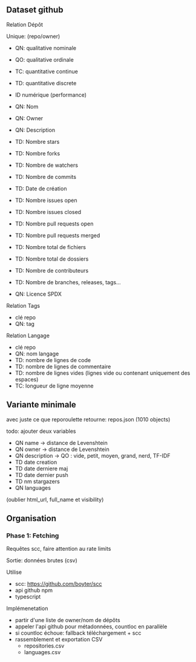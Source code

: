 
## Dataset github

Relation Dépôt

Unique: (repo/owner)

- QN: qualitative nominale
- QO: qualitative ordinale
- TC: quantitative continue
- TD: quantitative discrete

- ID numérique (performance)
- QN: Nom
- QN: Owner
- QN: Description
- TD: Nombre stars
- TD: Nombre forks
- TD: Nombre de watchers
- TD: Nombre de commits
- TD: Date de création
- TD: Nombre issues open
- TD: Nombre issues closed
- TD: Nombre pull requests open
- TD: Nombre pull requests merged
- TD: Nombre total de fichiers
- TD: Nombre total de dossiers
- TD: Nombre de contributeurs
- TD: Nombre de branches, releases, tags...
- QN: Licence SPDX

Relation Tags

- clé repo
- QN: tag

Relation Langage

- clé repo
- QN: nom langage
- TD: nombre de lignes de code
- TD: nombre de lignes de commentaire
- TD: nombre de lignes vides (lignes vide ou contenant uniquement des espaces)
- TC: longueur de ligne moyenne

## Variante minimale

avec juste ce que reporoulette retourne: repos.json (1010 objects)

todo: ajouter deux variables

- QN name -> distance de Levenshtein
- QN owner -> distance de Levenshtein
- QN description -> QO : vide, petit, moyen, grand, nerd, TF-IDF
- TD date creation
- TD date derniere maj
- TD date dernier push
- TD nm stargazers
- QN languages

(oublier html_url, full_name et visibility)

## Organisation

### Phase 1: Fetching

Requêtes scc, faire attention au rate limits

Sortie: données brutes (csv)

Utilise

- scc: https://github.com/boyter/scc
- api github npm
- typescript

Implémenetation

- partir d'une liste de owner/nom de dépôts
- appeler l'api github pour métadonnées, countloc en parallèle
- si countloc échoue: fallback téléchargement + scc
- rassemblement et exportation CSV
  - repositories.csv
  - languages.csv

